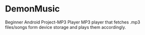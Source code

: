 # DemonMusic
Beginner Android Project-MP3 Player
MP3 player that fetches .mp3 files/songs form device storage and plays them accordingly.
